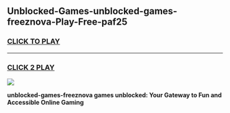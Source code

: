 
## Unblocked-Games-unblocked-games-freeznova-Play-Free-paf25
<h3>
<a href="https://premium76.site?title=unblocked-games-freeznova&ref=20A">CLICK TO PLAY</a></h3>
<hr>

<h3>
<a href="https://premium76.site?title=unblocked-games-freeznova&ref=20A">CLICK 2 PLAY</a>
  
</h3>

<a href="https://premium76.site?title=unblocked-games-freeznova&ref=20A"><img src="https://clearcache.store/games.png"></a>


**unblocked-games-freeznova games unblocked: Your Gateway to Fun and Accessible Online Gaming**
